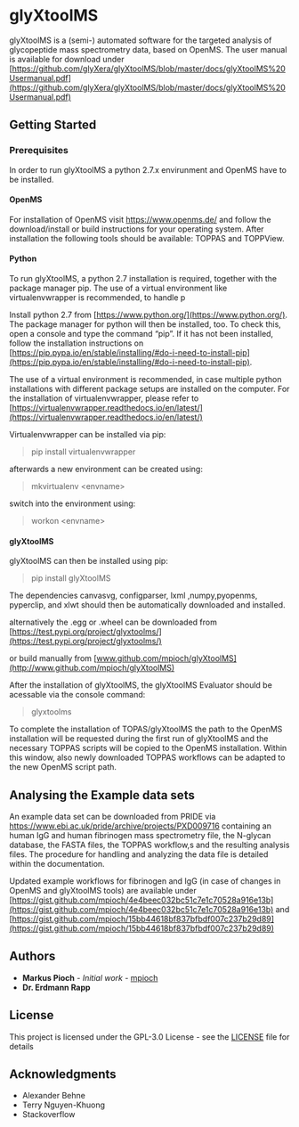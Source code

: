 
# glyXtoolMS

glyXtoolMS is a (semi-) automated software for the targeted analysis of glycopeptide mass spectrometry data, based on OpenMS. The user manual is available for download under [https://github.com/glyXera/glyXtoolMS/blob/master/docs/glyXtoolMS%20Usermanual.pdf](https://github.com/glyXera/glyXtoolMS/blob/master/docs/glyXtoolMS%20Usermanual.pdf)

## Getting Started

### Prerequisites

In order to run glyXtoolMS a python 2.7.x envirunment and OpenMS have to be installed. 

#### OpenMS
For installation of OpenMS visit https://www.openms.de/ and follow the download/install or build instructions for your operating system.
After installation the following tools should be available: TOPPAS and TOPPView. 

#### Python
To run glyXtoolMS, a python 2.7 installation is required, together with the package manager pip. The use of a virtual environment like virtualenvwrapper is recommended, to handle p

Install python 2.7 from [https://www.python.org/](https://www.python.org/). The package manager for python will then be installed, too. To check this, open a console and type the command “pip”. If it has not been installed, follow the installation instructions on [https://pip.pypa.io/en/stable/installing/#do-i-need-to-install-pip](https://pip.pypa.io/en/stable/installing/#do-i-need-to-install-pip).

The use of a virtual environment is recommended, in case multiple python installations with different package setups are installed on the computer. For the installation of virtualenvwrapper, please refer to [https://virtualenvwrapper.readthedocs.io/en/latest/](https://virtualenvwrapper.readthedocs.io/en/latest/)

Virtualenvwrapper can be installed via pip:

> pip install virtualenvwrapper

afterwards a new environment can be created using:

> mkvirtualenv \<envname\>

switch into the environment using:

> workon \<envname\>

#### glyXtoolMS
glyXtoolMS can then be installed using pip:

> pip install glyXtoolMS

The dependencies canvasvg, configparser, lxml ,numpy,pyopenms, pyperclip, and xlwt should then be automatically downloaded and installed.

alternatively the .egg or .wheel can be downloaded from [https://test.pypi.org/project/glyxtoolms/](https://test.pypi.org/project/glyxtoolms/)

or build manually from [www.github.com/mpioch/glyXtoolMS](http://www.github.com/mpioch/glyXtoolMS)

After the installation of glyXtoolMS, the glyXtoolMS Evaluator should be acessable via the console command:

> glyxtoolms

To complete the installation of TOPAS/glyXtoolMS the path to the OpenMS installation will be requested during the first run of glyXtoolMS and the necessary TOPPAS scripts will be copied to the OpenMS installation. Within this window, also newly downloaded TOPPAS workflows can be adapted to the new OpenMS script path.

## Analysing the Example data sets
An example data set can be downloaded from PRIDE via https://www.ebi.ac.uk/pride/archive/projects/PXD009716 containing an human IgG and human fibrinogen mass spectrometry file, the N-glycan database, the FASTA files, the TOPPAS workflow,s and the resulting analysis files. The procedure for handling and analyzing the data file is detailed within the documentation.

Updated example workflows for fibrinogen and IgG (in case of changes in OpenMS and glyXtoolMS tools) are available under 
[https://gist.github.com/mpioch/4e4beec032bc51c7e1c70528a916e13b](https://gist.github.com/mpioch/4e4beec032bc51c7e1c70528a916e13b)
 and 
 [https://gist.github.com/mpioch/15bb44618bf837bfbdf007c237b29d89](https://gist.github.com/mpioch/15bb44618bf837bfbdf007c237b29d89)
## Authors

* **Markus Pioch** - *Initial work* - [mpioch](https://github.com/mpioch)
* **Dr. Erdmann Rapp** 

## License

This project is licensed under the GPL-3.0 License - see the [LICENSE](LICENSE) file for details

## Acknowledgments

* Alexander Behne
* Terry Nguyen-Khuong
* Stackoverflow


 

